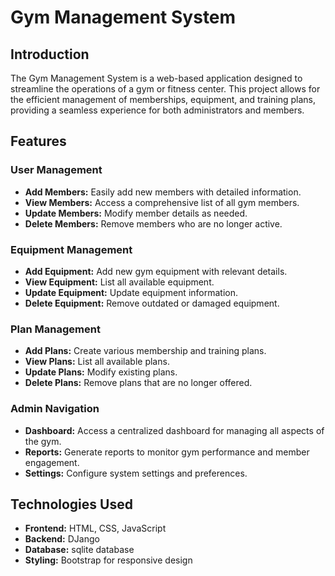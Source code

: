 
# Gym Management System

## Introduction

The Gym Management System is a web-based application designed to streamline the operations of a gym or fitness center. This project allows for the efficient management of memberships, equipment, and training plans, providing a seamless experience for both administrators and members.

## Features

### User Management
- **Add Members:** Easily add new members with detailed information.
- **View Members:** Access a comprehensive list of all gym members.
- **Update Members:** Modify member details as needed.
- **Delete Members:** Remove members who are no longer active.

### Equipment Management
- **Add Equipment:** Add new gym equipment with relevant details.
- **View Equipment:** List all available equipment.
- **Update Equipment:** Update equipment information.
- **Delete Equipment:** Remove outdated or damaged equipment.

### Plan Management
- **Add Plans:** Create various membership and training plans.
- **View Plans:** List all available plans.
- **Update Plans:** Modify existing plans.
- **Delete Plans:** Remove plans that are no longer offered.

### Admin Navigation
- **Dashboard:** Access a centralized dashboard for managing all aspects of the gym.
- **Reports:** Generate reports to monitor gym performance and member engagement.
- **Settings:** Configure system settings and preferences.

## Technologies Used

- **Frontend:** HTML, CSS, JavaScript
- **Backend:** DJango
- **Database:** sqlite database
- **Styling:** Bootstrap for responsive design
